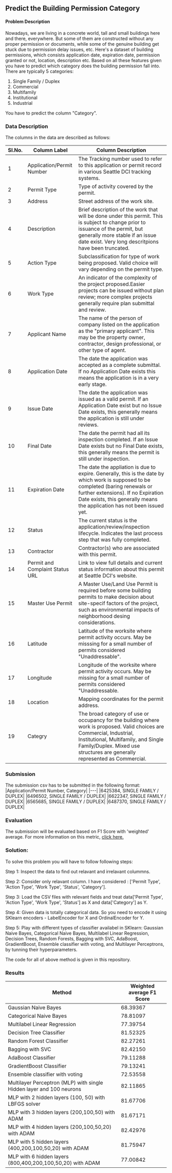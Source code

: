 ## Predict the Building Permission Category

#### Problem Description
Nowadays, we are living in a concrete world, tall and small buildings here and there, everywhere. But some of them are constructed without any proper permission or documents, while some of the genuine building get stuck due to permission delay issues, etc. Here's a dataset of building permissions, which consists application date, expiration date, permission granted or not, location, description etc. Based on all these features given you have to predict which category does the building permission fall into. There are typically 5 categories:

1. Single Family / Duplex
2. Commercial
3. Multifamily
4. Institutional
5. Industrial

You have to predict the column "Category".

### Data Description
The columns in the data are described as follows:

| SI.No.| Column Label |Column Description                           |
|---|---|---|
|1|Application/Permit Number|The Tracking number used to refer to this application or permit record in various Seattle DCI tracking systems.|
|2|Permit Type|Type of activity covered by the permit.|
|3|Address|Street address of the work site.|
|4|Description|Brief description of the work that will be done under this permit. This is subject to change prior to issuance of the permit, but generally more stable if an issue date exist. Very long descritpions have been truncated.|
|5|Action Type|Subclassification for type of work being proposed. Valid choice will vary depending on the permit type.|
|6|Work Type|An indicator of the complexity of the project proposed.Easier projects can be issued without plan review; more complex projects generally require plan submittal and review.|
|7|Applicant Name|The name of the person of company listed on the application as the "primary applicant". This may be the property owner, contractor, design professional, or other type of agent.|
|8|Application Date|The date the application was accepted as a complete submittal. If no Application Date exists this means the application is in a very early stage.|
|9|Issue Date|The date the application was issued as a valid permit. If an Application Date exist but no Issue Date exists, this generally means the application is still under reviews.|
|10|Final Date|The date the permit had all its inspection completed. If an Issue Date exists but no Final Date exists, this generally means the permit is still under inspection.|
|11|Expiration Date|The date the appliation is due to expire. Generally, this is the date by which work is supposed to be completed (baring renewals or further extensions). If no Expiration Date exists, this generally means the application has not been issued yet.|
|12|Status|The current status is the application/review/inspection lifecycle. Indicates the last process step that was fully completed.|
|13|Contractor|Contractor(s) who are associated with this permit.|
|14|Permit and Complaint Status URL| Link to view full details and current status information about this permit at Seattle DCI's website.|
|15|Master Use Permit|A Master Use/Land Use Permit is required before some building permits to make decision about site-specif factors of the project, such as environmental impacts of neighborhood desing considerations.|
|16|Latitude|Latitude of the worksite where permit activity occurs. May be misssing for a small number of permits considered "Unaddressable".|
|17|Longitude|Longitude of the worksite where permit activity occurs. May be missing for a small number of permits considered "Unaddressable.|
|18|Location|Mapping coordinates for the permit address.|
|19|Categry|The broad category of use or occupancy for the building where work is proposed. Valid choices are Commercial, Industrial, Institutional, Multifamily, and Single Family/Duplex. Mixed use structures are generally represented as Commercial.|

### Submission
The submission csv has to be submitted in the following format:
|Application/Permit Number, Category|
|---|
|6425384, SINGLE FAMILY / DUPLEX|
|6496502, SINGLE FAMILY / DUPLEX|
|6622347, SINGLE FAMILY / DUPLEX|
|6565685, SINGLE FAMILY / DUPLEX|
|6487370, SINGLE FAMILY / DUPLEX|

### Evaluation
The submission will be evaluated based on F1 Score with 'weighted' average. For more information on this metric, [click here.](https://scikit-learn.org/stable/modules/generated/sklearn.metrics.f1_score.html)

### Solution:
To solve this problem you will have to follow following steps:

Step 1: Inspect the data to find out relavant and irrelavant colummns.

Step 2: Consider only relavant column. I have considered : ['Permit Type', 'Action Type', 'Work Type', 'Status', 'Category'].

Step 3: Load the CSV files with relevant fields and treat data['Permit Type', 'Action Type', 'Work Type', 'Status'] as X and data['Category'] as Y.

Step 4: Given data is totally categorical data. So you need to encode it using SKlearn encoders - LabelEncoder for X and OrdinalEncoder for Y. 

Step 5: Play with different types of classifier availabel in SKlearn: Gaussian Naive Bayes, Categorical Naive Bayes, Multilabel Linear Regression, Decision Trees, Random Forests, Bagging with SVC, AdaBoost, GradientBoost, Ensemble classifier with voting, and Multilayer Perceptrons, by tunning their hyperparameters.

The code for all of above method is given in this repository.
### Results
|Method|Weighted average F1 Score|
|---|---|
|Gaussian Naive Bayes|68.39367|
|Categorical Naive Bayes|78.81097|
|Multilabel Linear Regression|77.39754|
|Decision Tree Classifier|81.52325|
|Random Forest Classifier|82.27261|
|Bagging with SVC|82.42150|
|AdaBoost Classifier|79.11288|
|GradientBoost Classifier|79.13241|
|Ensemble classifier with voting|72.53558|
|Multilayer Perceptron (MLP) with single Hidden layer and 100 neurons|82.11865|
|MLP with 2 hidden layers (100, 50) with LBFGS solver|81.67706|
|MLP with 3 hidden layers (200,100,50) with ADAM|81.67171|
|MLP with 4 hidden layers (200,100,50,20) with ADAM|82.42976|
|MLP with 5 hidden layers (400,200,100,50,20) with ADAM|81.75947|
|MLP with 6 hidden layers (800,400,200,100,50,20) with ADAM|77.00842|

